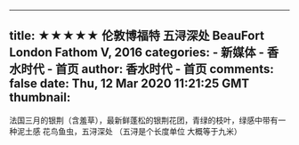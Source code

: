 
---
title: ★★★★★ 伦敦博福特 五浔深处 BeauFort London Fathom V, 2016
categories: 
    - 新媒体
    - 香水时代 - 首页
author: 香水时代 - 首页
comments: false
date: Thu, 12 Mar 2020 11:21:25 GMT
thumbnail: 
---

<div>   
法国三月的银荆（含羞草），最新鲜蓬松的银荆花团，青绿的枝叶，绿感中带有一种泥土感
花鸟鱼虫，五浔深处
（五浔是个长度单位 大概等于九米）  
</div>
            